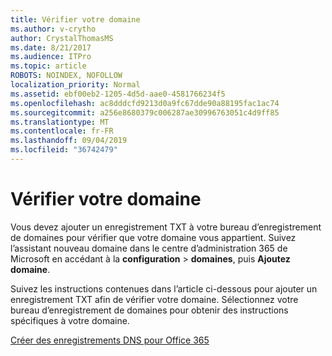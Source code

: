 ```yaml
---
title: Vérifier votre domaine
ms.author: v-crytho
author: CrystalThomasMS
ms.date: 8/21/2017
ms.audience: ITPro
ms.topic: article
ROBOTS: NOINDEX, NOFOLLOW
localization_priority: Normal
ms.assetid: ebf00eb2-1205-4d5d-aae0-4581766234f5
ms.openlocfilehash: ac8dddcfd9213d0a9fc67dde90a88195fac1ac74
ms.sourcegitcommit: a256e8680379c006287ae30996763051c4d9ff85
ms.translationtype: MT
ms.contentlocale: fr-FR
ms.lasthandoff: 09/04/2019
ms.locfileid: "36742479"
---
```

# <a name="trying-to-verify-your-domain"></a>Vérifier votre domaine

Vous devez ajouter un enregistrement TXT à votre bureau d’enregistrement de domaines pour vérifier que votre domaine vous appartient. Suivez l’assistant nouveau domaine dans le centre d’administration 365 de Microsoft en accédant à la **configuration** \> **domaines**, puis **Ajoutez domaine**. 
  
Suivez les instructions contenues dans l’article ci-dessous pour ajouter un enregistrement TXT afin de vérifier votre domaine. Sélectionnez votre bureau d’enregistrement de domaines pour obtenir des instructions spécifiques à votre domaine.
  
[Créer des enregistrements DNS pour Office 365](https://docs.microsoft.com/office365/admin/get-help-with-domains/create-dns-records-at-any-dns-hosting-provider)
  

